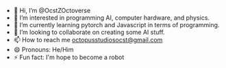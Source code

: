 - 👋 Hi, I’m @OcstZOctoverse
- 👀 I’m interested in programming AI, computer hardware, and physics.
- 🌱 I’m currently learning pytorch and Javascript in terms of programming.
- 💞️ I’m looking to collaborate on creating some AI stuff.
- 📫 How to reach me octopusstudiosocst@gmail.com
- 😄 Pronouns: He/Him
- ⚡ Fun fact: I'm hope to become a robot

<!---
OcstZOctoverse/OcstZOctoverse is a ✨ special ✨ repository because its `README.md` (this file) appears on your GitHub profile.
You can click the Preview link to take a look at your changes.
--->
